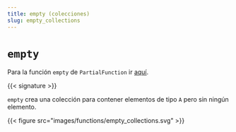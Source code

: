 ```yaml
---
title: empty (colecciones)
slug: empty_collections
---
```


# `empty`

Para la función `empty` de `PartialFunction` ir [aquí](../empty_PartialFunction).

{{< signature >}}

`empty` crea una colección para contener elementos de tipo `A` pero sin ningún elemento.

{{< figure src="images/functions/empty_collections.svg" >}}
